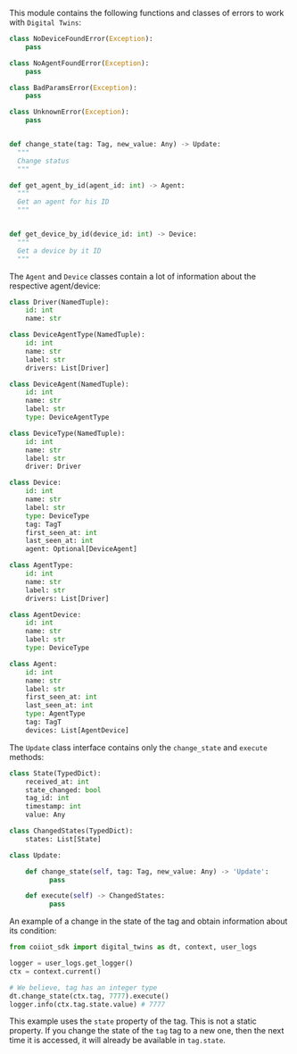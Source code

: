This module contains the following functions and classes of errors to work with `Digital Twins`:
```python
class NoDeviceFoundError(Exception):
    pass

class NoAgentFoundError(Exception):
    pass

class BadParamsError(Exception):
    pass

class UnknownError(Exception):
    pass


def change_state(tag: Tag, new_value: Any) -> Update:
  """
  Change status
  """

def get_agent_by_id(agent_id: int) -> Agent:
  """
  Get an agent for his ID
  """


def get_device_by_id(device_id: int) -> Device:
  """
  Get a device by it ID
  """
```
The `Agent` and `Device` classes contain a lot of information about the respective agent/device:
```python
class Driver(NamedTuple):
    id: int
    name: str

class DeviceAgentType(NamedTuple):
    id: int
    name: str
    label: str
    drivers: List[Driver]

class DeviceAgent(NamedTuple):
    id: int
    name: str
    label: str
    type: DeviceAgentType

class DeviceType(NamedTuple):
    id: int
    name: str
    label: str
    driver: Driver

class Device:
    id: int
    name: str
    label: str
    type: DeviceType
    tag: TagT
    first_seen_at: int
    last_seen_at: int
    agent: Optional[DeviceAgent]

class AgentType:
    id: int
    name: str
    label: str
    drivers: List[Driver]

class AgentDevice:
    id: int
    name: str
    label: str
    type: DeviceType

class Agent:
    id: int
    name: str
    label: str
    first_seen_at: int
    last_seen_at: int
    type: AgentType
    tag: TagT
    devices: List[AgentDevice]
```

The `Update` class interface contains only the `change_state` and `execute` methods:
```python
class State(TypedDict):
    received_at: int
    state_changed: bool
    tag_id: int
    timestamp: int
    value: Any

class ChangedStates(TypedDict):
    states: List[State]

class Update:

    def change_state(self, tag: Tag, new_value: Any) -> 'Update':
		  pass

    def execute(self) -> ChangedStates:
		  pass
```

An example of a change in the state of the tag and obtain information about its condition:
```python
from coiiot_sdk import digital_twins as dt, context, user_logs

logger = user_logs.get_logger()
ctx = context.current()

# We believe, tag has an integer type
dt.change_state(ctx.tag, 7777).execute()
logger.info(ctx.tag.state.value) # 7777
```

This example uses the `state` property of the tag. This is not a static property. If you change the state of the `tag` tag to a new one, then the next time it is accessed, it will already be available in `tag.state`.
